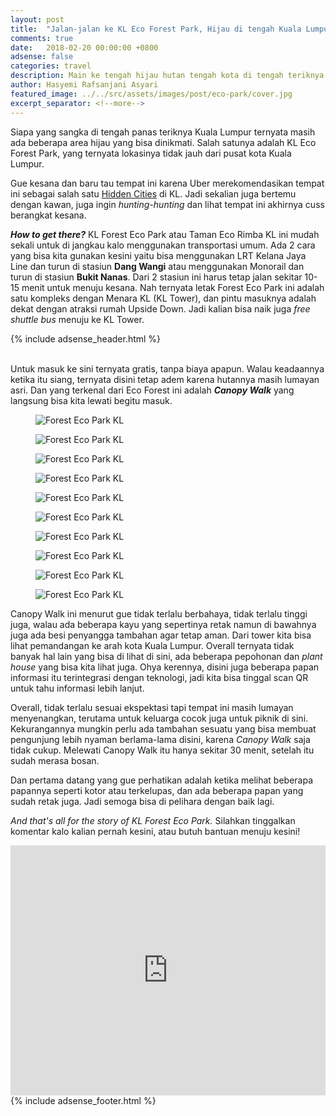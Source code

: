 ```yaml
---
layout: post
title:  "Jalan-jalan ke KL Eco Forest Park, Hijau di tengah Kuala Lumpur"
comments: true
date:   2018-02-20 00:00:00 +0800
adsense: false
categories: travel
description: Main ke tengah hijau hutan tengah kota di tengah teriknya Kuala Lumpur
author: Hasyemi Rafsanjani Asyari
featured_image: ../../src/assets/images/post/eco-park/cover.jpg
excerpt_separator: <!--more-->
---
```


<p class="intro">Siapa yang sangka di tengah panas teriknya Kuala Lumpur ternyata masih ada beberapa area hijau yang bisa dinikmati. Salah satunya adalah KL Eco Forest Park, yang ternyata lokasinya tidak jauh dari pusat kota Kuala Lumpur.</p>

Gue kesana dan baru tau tempat ini karena Uber merekomendasikan tempat ini sebagai salah satu <a href="https://www.uber.com/en-MY/blog/kuala-lumpur/hiddencitieskl/" target="_blank">Hidden Cities</a> di KL. Jadi sekalian juga bertemu dengan kawan, juga ingin _hunting-hunting_ dan lihat tempat ini akhirnya cuss berangkat kesana.

___How to get there?___
KL Forest Eco Park atau Taman Eco Rimba KL ini mudah sekali untuk di jangkau kalo menggunakan transportasi umum. Ada 2 cara yang bisa kita gunakan kesini yaitu bisa menggunakan LRT Kelana Jaya Line dan turun di stasiun __Dang Wangi__ atau menggunakan Monorail dan turun di stasiun __Bukit Nanas__. Dari 2 stasiun ini harus tetap jalan sekitar 10-15 menit untuk menuju kesana. Nah ternyata letak Forest Eco Park ini adalah satu kompleks dengan Menara KL (KL Tower), dan pintu masuknya adalah dekat dengan atraksi rumah Upside Down. Jadi kalian bisa naik juga _free shuttle bus_ menuju ke KL Tower.

<div class="ads">
	{% include adsense_header.html %}
</div>
<br/>

Untuk masuk ke sini ternyata gratis, tanpa biaya apapun. Walau keadaannya ketika itu siang, ternyata disini tetap adem karena hutannya masih lumayan asri. Dan yang terkenal dari Eco Forest ini adalah ___Canopy Walk___ yang langsung bisa kita lewati begitu masuk.

<div class="photoset-grid grid">
	<div class="grid--item grid--twelve">
		<figure>
		  <img src="/assets/images/post/eco-park/2.jpg" alt="Forest Eco Park KL" title="Forest Eco Park KL" />		   
		</figure>		
	</div>		
	<div class="grid--item grid--six">
		<figure>
		  <img src="/assets/images/post/eco-park/3.jpg" alt="Forest Eco Park KL" title="Forest Eco Park KL" />		   
		</figure>		
	</div>	
	<div class="grid--item grid--six">
		<figure>
		  <img src="/assets/images/post/eco-park/4.jpg" alt="Forest Eco Park KL" title="Forest Eco Park KL" />		   
		</figure>		
	</div>
    <div class="grid--item grid--six">
		<figure>
		  <img src="/assets/images/post/eco-park/5.jpg" alt="Forest Eco Park KL" title="Forest Eco Park KL" />		     
		</figure>		
	</div>	
	<div class="grid--item grid--six">
		<figure>
		  <img src="/assets/images/post/eco-park/6.jpg" alt="Forest Eco Park KL" title="Forest Eco Park KL" />		   
		</figure>		
	</div>		
	<div class="grid--item grid--twelve">
		<figure>
		  <img src="/assets/images/post/eco-park/7.jpg" alt="Forest Eco Park KL" title="Forest Eco Park KL" />		   
		</figure>		
	</div>
	<div class="grid--item grid--six">
		<figure>
		  <img src="/assets/images/post/eco-park/8.jpg" alt="Forest Eco Park KL" title="Forest Eco Park KL" />		     
		</figure>		
	</div>	
	<div class="grid--item grid--six">
		<figure>
		  <img src="/assets/images/post/eco-park/9.jpg" alt="Forest Eco Park KL" title="Forest Eco Park KL" />		   
		</figure>		
	</div>
	<div class="grid--item grid--twelve">
		<figure>
		  <img src="/assets/images/post/eco-park/10.jpg" alt="Forest Eco Park KL" title="Forest Eco Park KL" />		   
		</figure>		
	</div>		
	<div class="grid--item grid--twelve">
		<figure>
		  <img src="/assets/images/post/eco-park/1.jpg" alt="Forest Eco Park KL" title="Forest Eco Park KL" />		   
		</figure>		
	</div>
</div>

Canopy Walk ini menurut gue tidak terlalu berbahaya, tidak terlalu tinggi juga, walau ada beberapa kayu yang sepertinya retak namun di bawahnya juga ada besi penyangga tambahan agar tetap aman. Dari tower kita bisa lihat pemandangan ke arah kota Kuala Lumpur. Overall ternyata tidak banyak hal lain yang bisa di lihat di sini, ada beberapa pepohonan dan _plant house_ yang bisa kita lihat juga. Ohya kerennya, disini juga beberapa papan informasi itu terintegrasi dengan teknologi, jadi kita bisa tinggal scan QR untuk tahu informasi lebih lanjut.

Overall, tidak terlalu sesuai ekspektasi tapi tempat ini masih lumayan menyenangkan, terutama untuk keluarga cocok juga untuk piknik di sini. Kekurangannya mungkin perlu ada tambahan sesuatu yang bisa membuat pengunjung lebih nyaman berlama-lama disini, karena _Canopy Walk_ saja tidak cukup. Melewati Canopy Walk itu hanya sekitar 30 menit, setelah itu sudah merasa bosan. 

Dan pertama datang yang gue perhatikan adalah ketika melihat beberapa papannya seperti kotor atau terkelupas, dan ada beberapa papan yang sudah retak juga. Jadi semoga bisa di pelihara dengan baik lagi.

_And that's all for the story of KL Forest Eco Park._ Silahkan tinggalkan komentar kalo kalian pernah kesini, atau butuh bantuan menuju kesini!

<div style="text-align: center">
<iframe style="max-width: 100%;" width="560" height="400" src="https://www.youtube.com/embed/Um5YjxZJZwU?rel=0" frameborder="0" allow="autoplay; encrypted-media" allowfullscreen></iframe>
</div>

<div class="ads">
	{% include adsense_footer.html %}
</div>
<br/>